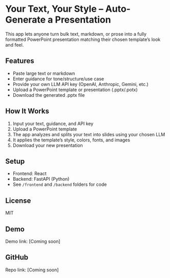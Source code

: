 # Your Text, Your Style – Auto-Generate a Presentation

This app lets anyone turn bulk text, markdown, or prose into a fully formatted PowerPoint presentation matching their chosen template’s look and feel.

## Features
- Paste large text or markdown
- Enter guidance for tone/structure/use case
- Provide your own LLM API key (OpenAI, Anthropic, Gemini, etc.)
- Upload a PowerPoint template or presentation (.pptx/.potx)
- Download the generated .pptx file

## How It Works
1. Input your text, guidance, and API key
2. Upload a PowerPoint template
3. The app analyzes and splits your text into slides using your chosen LLM
4. It applies the template’s style, colors, fonts, and images
5. Download your new presentation

## Setup
- Frontend: React
- Backend: FastAPI (Python)
- See `/frontend` and `/backend` folders for code

## License
MIT

## Demo
Demo link: [Coming soon]

## GitHub
Repo link: [Coming soon]
